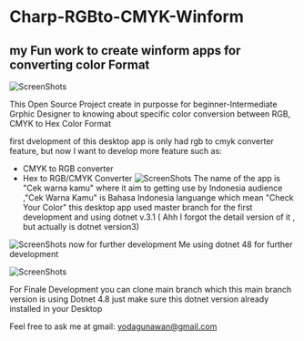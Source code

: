 # Charp-RGBto-CMYK-Winform
## my Fun work to create winform apps for converting color Format
 ![ScreenShots](https://a.fsdn.com/con/app/proj/rgbtocmyk/screenshots/ScreenShot_20220227230356.png/max/max/1)


This Open Source Project create in purposse for beginner-Intermediate Grphic Designer to knowing about specific color conversion between RGB, CMYK to Hex Color Format 

first dvelopment of this desktop app is only had rgb to cmyk converter feature, but now I want to develop more feature such as:
- CMYK to RGB converter 
- Hex to RGB/CMYK Converter
 ![ScreenShots](https://a.fsdn.com/con/app/proj/rgbtocmyk/screenshots/ScreenShot_20220227230434.png/max/max/1)
The name of the app is "Cek warna kamu" where it aim to getting use by Indonesia audience ,"Cek Warna Kamu" is Bahasa Indonesia languange which mean "Check Your Color"
this desktop app used master branch for the first development and using dotnet v.3.1 ( Ahh I forgot the detail version of it , but actually is dotnet version3)

 ![ScreenShots](https://a.fsdn.com/con/app/proj/rgbtocmyk/screenshots/ScreenShot_20220227230452.png/max/max/1)
now for further development Me using dotnet 48 for further development

 ![ScreenShots](https://a.fsdn.com/con/app/proj/rgbtocmyk/screenshots/ScreenShot_20220227230506.png/max/max/1)

For Finale Development you can clone main branch which this main branch version is using Dotnet 4.8 just make sure this dotnet version already installed in your Desktop



Feel free to ask me at gmail:
yodagunawan@gmail.com
